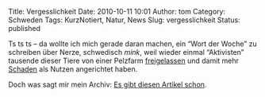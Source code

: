 Title: Vergesslichkeit
Date: 2010-10-11 10:01
Author: tom
Category: Schweden
Tags: KurzNotiert, Natur, News
Slug: vergesslichkeit
Status: published

Ts ts ts – da wollte ich mich gerade daran machen, ein “Wort der Woche”
zu schreiben über Nerze, schwedisch *mink*, weil wieder einmal
“Aktivisten” tausende dieser Tiere von einer Pelzfarm
[freigelassen](http://www.dn.se/nyheter/sverige/branschen-som-ar-van-att-fa-pa-palsen-1.1185829)
und damit mehr
[Schaden](http://www.svd.se/opinion/brannpunkt/utslappta-minkar-en-mardrom_5485683.svd)
als Nutzen angerichtet haben.

Doch was sagt mir mein Archiv: [Es gibt diesen Artikel
schon](http://www.fiket.de/2006/10/15/wort-der-woche-mink/).

